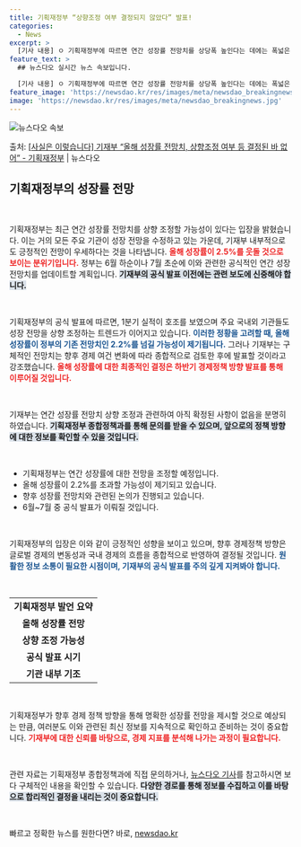 ```yaml
---
title: 기획재정부 “상향조정 여부 결정되지 않았다” 발표!
categories:
  - News
excerpt: >
  [기사 내용] ㅇ 기획재정부에 따르면 연간 성장률 전망치를 상당폭 높인다는 데에는 폭넓은 공감대가 이뤄진 분…
feature_text: >
  ## 뉴스다오 실시간 뉴스 속보입니다.

  [기사 내용] ㅇ 기획재정부에 따르면 연간 성장률 전망치를 상당폭 높인다는 데에는 폭넓은 공감대가 이뤄진 분…
feature_image: 'https://newsdao.kr/res/images/meta/newsdao_breakingnews.jpg'
image: 'https://newsdao.kr/res/images/meta/newsdao_breakingnews.jpg'
---
```


![뉴스다오 속보](https://newsdao.kr/res/images/meta/newsdao_breakingnews.jpg)

<p>출처: <a href="https://newsdao.kr/3696" rel="dofollow">[사실은 이렇습니다] 기재부 “올해 성장률 전망치, 상향조정 여부 등 결정된 바 없어” - 기획재정부</a> | 뉴스다오</p>

<h2 data-ke-size="size26">기획재정부의 성장률 전망</h2>
<p data-ke-size="size16">&nbsp;</p>

기획재정부는 최근 연간 성장률 전망치를 상향 조정할 가능성이 있다는 입장을 밝혔습니다. 이는 거의 모든 주요 기관이 성장 전망을 수정하고 있는 가운데, 기재부 내부적으로도 긍정적인 전망이 우세하다는 것을 나타냅니다. <b><span style="color: #ee2323;">올해 성장률이 2.5%를 웃돌 것으로 보이는 분위기입니다.</span></b> 정부는 6월 하순이나 7월 초순에 이와 관련한 공식적인 연간 성장전망치를 업데이트할 계획입니다. <b><span style="background-color: #21538527;">기재부의 공식 발표 이전에는 관련 보도에 신중해야 합니다.</span></b> 

<p data-ke-size="size16">&nbsp;</p>

기획재정부의 공식 발표에 따르면, 1분기 실적이 호조를 보였으며 주요 국내외 기관들도 성장 전망을 상향 조정하는 트렌드가 이어지고 있습니다. <b><span style="color: #1a5490;">이러한 정황을 고려할 때, 올해 성장률이 정부의 기존 전망치인 2.2%를 넘길 가능성이 제기됩니다.</span></b> 그러나 기재부는 구체적인 전망치는 향후 경제 여건 변화에 따라 종합적으로 검토한 후에 발표할 것이라고 강조했습니다. <b><span style="color: #ee2323;">올해 성장률에 대한 최종적인 결정은 하반기 경제정책 방향 발표를 통해 이루어질 것입니다.</span></b>

<p data-ke-size="size16">&nbsp;</p>

기재부는 연간 성장률 전망치 상향 조정과 관련하여 아직 확정된 사항이 없음을 분명히 하였습니다. <b><span style="background-color: #21538527;">기획재정부 종합정책과를 통해 문의를 받을 수 있으며, 앞으로의 정책 방향에 대한 정보를 확인할 수 있을 것입니다.</span></b> 

<p data-ke-size="size16">&nbsp;</p>

<ul>
<li>기획재정부는 연간 성장률에 대한 전망을 조정할 예정입니다.</li>
<li>올해 성장률이 2.2%를 초과할 가능성이 제기되고 있습니다.</li>
<li>향후 성장률 전망치와 관련된 논의가 진행되고 있습니다.</li>
<li>6월~7월 중 공식 발표가 이뤄질 것입니다.</li>
</ul>

<p data-ke-size="size16">&nbsp;</p>

기획재정부의 입장은 이와 같이 긍정적인 성향을 보이고 있으며, 향후 경제정책 방향은 글로벌 경제의 변동성과 국내 경제의 흐름을 종합적으로 반영하여 결정될 것입니다. <b><span style="color: #1a5490;">원활한 정보 소통이 필요한 시점이며, 기재부의 공식 발표를 주의 깊게 지켜봐야 합니다.</span></b> 

<p data-ke-size="size16">&nbsp;</p>

<table>
<tr>
<td style="text-align: center; height: 17px;"><b>기획재정부 발언 요약</b></td>
</tr>
<tr>
<td style="text-align: center; height: 17px;"><b>올해 성장률 전망</b></td>
</tr>
<tr>
<td style="text-align: center; height: 17px;"><b>상향 조정 가능성</b></td>
</tr>
<tr>
<td style="text-align: center; height: 17px;"><b>공식 발표 시기</b></td>
</tr>
<tr>
<td style="text-align: center; height: 17px;"><b>기관 내부 기조</b></td>
</tr>
</table>

<p data-ke-size="size16">&nbsp;</p>

기획재정부가 향후 경제 정책 방향을 통해 명확한 성장률 전망을 제시할 것으로 예상되는 만큼, 여러분도 이와 관련된 최신 정보를 지속적으로 확인하고 준비하는 것이 중요합니다. <b><span style="color: #ee2323;">기재부에 대한 신뢰를 바탕으로, 경제 지표를 분석해 나가는 과정이 필요합니다.</span></b> 

<p data-ke-size="size16">&nbsp;</p>

관련 자료는 기획재정부 종합정책과에 직접 문의하거나, <a href="https://newsdao.kr/3696" target="_blank">뉴스다오 기사</a>를 참고하시면 보다 구체적인 내용을 확인할 수 있습니다. <b><span style="background-color: #21538527;">다양한 경로를 통해 정보를 수집하고 이를 바탕으로 합리적인 결정을 내리는 것이 중요합니다.</span></b> 

<p data-ke-size="size16">&nbsp;</p> 

빠르고 정확한 뉴스를 원한다면? 바로, <a href="https://newsdao.kr" rel="dofollow">newsdao.kr</a>



